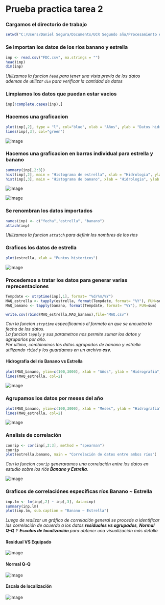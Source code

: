 
# Prueba practica tarea 2 



### Cargamos el directorio de trabajo
```R
setwd("C:/Users/Daniel Segura/Documents/UCR Segundo año/Procesamiento de datos geograficos/")
```

### Se importan los datos de los rios banano y estrella
```R
inp <- read.csv("FDC.csv", na.strings = "")
head(inp)
dim(inp)
```

_Utilizamos la funcion ```head``` para tener una vista previa de los datos_  
_ademas de utilizar ```dim``` para verificar la cantidad de datos_

### Limpiamos los datos que puedan estar vacios
```R
inp[!complete.cases(inp),]
```

### Hacemos una graficacion 
```R
plot(inp[,2], type = "l", col="blue", xlab = "Años", ylab = "Datos hidrografico", sub = "En azul datos para estrella y el verde para banano")
lines(inp[,3], col="green")
```
![image](https://user-images.githubusercontent.com/82825982/119064964-c15a7d80-b999-11eb-86f4-75a5c5d390e3.png)


### Hacemos una graficacion en barras individual para estrella y banano
```R
summary(inp[,2:3])
hist(inp[,2], main = "Histograma de estrella", xlab = "Hidrologia", ylab = "Frecuencia")
hist(inp[,3], main = "Histograma de banano", xlab = "Hidrologia", ylab = "Frecuencia")
```
![image](https://user-images.githubusercontent.com/82825982/119065454-ce2ba100-b99a-11eb-8e57-a84d43fb0d8c.png)

![image](https://user-images.githubusercontent.com/82825982/119065419-b3592c80-b99a-11eb-9608-0b1177459902.png)

### Se renombran los datos importados
```R
names(inp) <- c("fecha","estrella", "banano")
attach(inp)
```
_Utilizamos la funcion ```attatch``` para definir los nombres de los ríos_  

### Graficos los datos de estrella
```R
plot(estrella, xlab = "Puntos historicos")
```
![image](https://user-images.githubusercontent.com/82825982/119066403-eef4f600-b99c-11eb-8606-2df0c9fe2288.png)

### Procedemoa a tratar los datos para generar varias reprecentaciones
```R
Tempdate <- strptime(inp[,1], format= "%d/%m/%Y")
MAQ_estrella <- tapply(estrella, format(Tempdate, format= "%Y"), FUN=sum)
MAQ_banano <- tapply(banano, format(Tempdate, format= "%Y"), FUN=sum)

write.csv(rbind(MAQ_estrella,MAQ_banano),file="MAQ.csv")
```
_Con la funcion ```strptime``` especificamos el formato en que se encuetra la fecha de los datos._  
_La funcion ```tapply``` y sus parametros nos permite sumar los datos y agruparlos por año._  
_Por ultimo, combinamos los datos agrupados de banano y estrella utilizando ```rbind``` y los guardamos en un archivo **csv**._

#### Hidrografia del rio Banano vs Estrella
```R
plot(MAQ_banano, ylim=c(100,3000), xlab = "Años", ylab = "Hidrografia", main = "Rio Banano vr Estrella")
lines(MAQ_estrella, col=2)
```
![image](https://user-images.githubusercontent.com/82825982/119068223-f74f3000-b9a0-11eb-845b-12ec3d430254.png)

### Agrupamos los datos por meses del año
```R
plot(MAQ_banano, ylim=c(100,3000), xlab = "Meses", ylab = "Hidrografia", main = "Rio Banano vs Estrella")
lines(MAQ_estrella, col=2)
```
![image](https://user-images.githubusercontent.com/82825982/119068288-1fd72a00-b9a1-11eb-887f-801ef3030858.png)

### Analisis de correlación 
```R
conrip <- cor(inp[,2:3], method = "spearman")
conrip
plot(estrella,banano, main = "Correlación de datos entre ambos ríos")
```
_Con la funcion ```conrip``` generaramos una correlación entre los datos en estudio sobre los riós __Banano y Estrella__._  

![image](https://user-images.githubusercontent.com/82825982/119069193-e8697d00-b9a2-11eb-9db1-0059592b652e.png)  

### Graficos de correlaciónes específicas ríos Banano ~ Estrella
```R 
inp.lm <- lm(inp[,2] ~ inp[,3], data=inp)
summary(inp.lm)
plot(inp.lm, sub.caption = "Banano ~ Estrella")
```
_Luego de realizar un gráfico de correlación general se procede a identificar las correlación de acuerdo a los datos __residuales vs agrupados__, __Normal Q-Q__ Y __Escalas de localización__ para obtener una visualización más detalla_

#### Residual VS Equipado  
![image](https://user-images.githubusercontent.com/82825982/119070121-a2151d80-b9a4-11eb-9eff-4637ed326ec4.png)

#### Normal Q-Q  
![image](https://user-images.githubusercontent.com/82825982/119070170-b527ed80-b9a4-11eb-98f7-53862ef1d4be.png)

#### Escala de localización 
![image](https://user-images.githubusercontent.com/82825982/119070238-d557ac80-b9a4-11eb-8a1a-be1055186da4.png)


